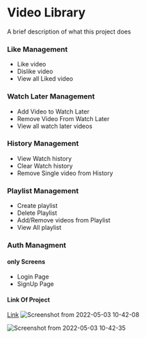 
# Video Library
A brief description of what this project does 
### Like Management

- Like video
- Dislike video
- View all Liked video
### Watch Later Management
- Add Video to Watch Later
- Remove Video From Watch Later
- View all watch later videos
### History Management
- View Watch history
- Clear Watch history
- Remove Single video from History
### Playlist Management
- Create playlist
- Delete Playlist
- Add/Remove videos from Playlist
- View All playlist

### Auth Managment
####  only Screens
- Login Page
- SignUp Page
#### Link Of Project
[Link](benevolent-kataifi-4386c9.netlify.app)
![Screenshot from 2022-05-03 10-42-08](https://user-images.githubusercontent.com/90403664/166407194-263c000a-0f06-4e59-8416-e763c628e7c6.png)

![Screenshot from 2022-05-03 10-42-35](https://user-images.githubusercontent.com/90403664/166407208-65d7d425-c9aa-4469-a268-056e37485ce3.png)



